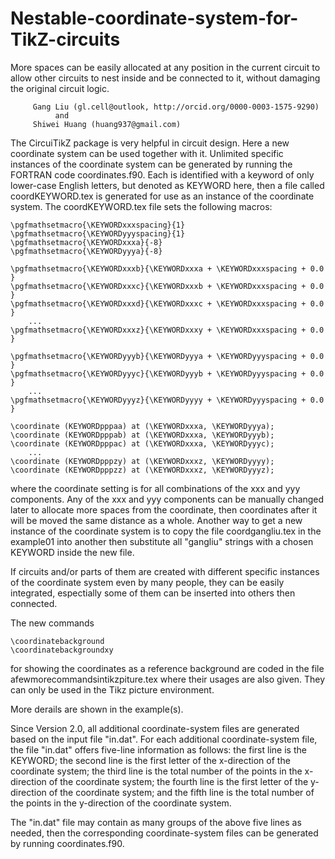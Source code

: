 # Nestable-coordinate-system-for-TikZ-circuits
More spaces can be easily allocated at any position in the current circuit to allow other circuits to nest inside and be connected to it, without damaging the original circuit logic.

         Gang Liu (gl.cell@outlook, http://orcid.org/0000-0003-1575-9290)
              and
         Shiwei Huang (huang937@gmail.com)

The CircuiTikZ package is very helpful in circuit design. Here a new coordinate system can be used together with it. Unlimited specific instances of the coordinate system can be generated by running the FORTRAN code coordinates.f90. Each is identified with a keyword of only lower-case English letters, but denoted as KEYWORD here, then a file called coordKEYWORD.tex is generated for use as an instance of the coordinate system. The coordKEYWORD.tex file sets the following macros:

    \pgfmathsetmacro{\KEYWORDxxxspacing}{1}
    \pgfmathsetmacro{\KEYWORDyyyspacing}{1}
    \pgfmathsetmacro{\KEYWORDxxxa}{-8}
    \pgfmathsetmacro{\KEYWORDyyya}{-8}

    \pgfmathsetmacro{\KEYWORDxxxb}{\KEYWORDxxxa + \KEYWORDxxxspacing + 0.0 }
    \pgfmathsetmacro{\KEYWORDxxxc}{\KEYWORDxxxb + \KEYWORDxxxspacing + 0.0 }
    \pgfmathsetmacro{\KEYWORDxxxd}{\KEYWORDxxxc + \KEYWORDxxxspacing + 0.0 }
        ...
    \pgfmathsetmacro{\KEYWORDxxxz}{\KEYWORDxxxy + \KEYWORDxxxspacing + 0.0 }

    \pgfmathsetmacro{\KEYWORDyyyb}{\KEYWORDyyya + \KEYWORDyyyspacing + 0.0 }
    \pgfmathsetmacro{\KEYWORDyyyc}{\KEYWORDyyyb + \KEYWORDyyyspacing + 0.0 }
        ...
    \pgfmathsetmacro{\KEYWORDyyyz}{\KEYWORDyyyy + \KEYWORDyyyspacing + 0.0 }

    \coordinate (KEYWORDpppaa) at (\KEYWORDxxxa, \KEYWORDyyya);
    \coordinate (KEYWORDpppab) at (\KEYWORDxxxa, \KEYWORDyyyb);
    \coordinate (KEYWORDpppac) at (\KEYWORDxxxa, \KEYWORDyyyc);
        ...
    \coordinate (KEYWORDpppzy) at (\KEYWORDxxxz, \KEYWORDyyyy);
    \coordinate (KEYWORDpppzz) at (\KEYWORDxxxz, \KEYWORDyyyz);
    
where the coordinate setting is for all combinations of the xxx and yyy components. Any of the xxx and yyy components can be manually changed later to allocate more spaces from the coordinate, then coordinates after it will be moved the same distance as a whole.  Another way to get a new instance of the coordinate system is to copy the file coordgangliu.tex in the example01 into another then substitute all "gangliu" strings with a chosen KEYWORD inside the new file.

If circuits and/or parts of them are created with different specific instances of the coordinate system even by many people, they can be easily integrated, espectially some of them can be inserted into others then connected. 

The new commands

    \coordinatebackground
    \coordinatebackgroundxy 
    
for showing the coordinates as a reference background are coded in the file 
    afewmorecommandsintikzpiture.tex
where their usages are also given. They can only be used in the Tikz picture environment. 


More derails are shown in the example(s). 



Since Version 2.0, all additional coordinate-system files are generated based on the input file "in.dat". 
For each additional coordinate-system file, the file "in.dat" offers five-line information as follows:
                  the first line is the KEYWORD;
                  the second line is the first letter of the x-direction of the coordinate system;
                  the third line is the total number of the points in the x-direction of the coordinate system;
                  the fourth line is the first letter of the y-direction of the coordinate system;
                  and the fifth line is the total number of the points in the y-direction of the coordinate system.


The "in.dat" file may contain as many groups of the above five lines as needed, then the corresponding coordinate-system files can be generated by running coordinates.f90. 


